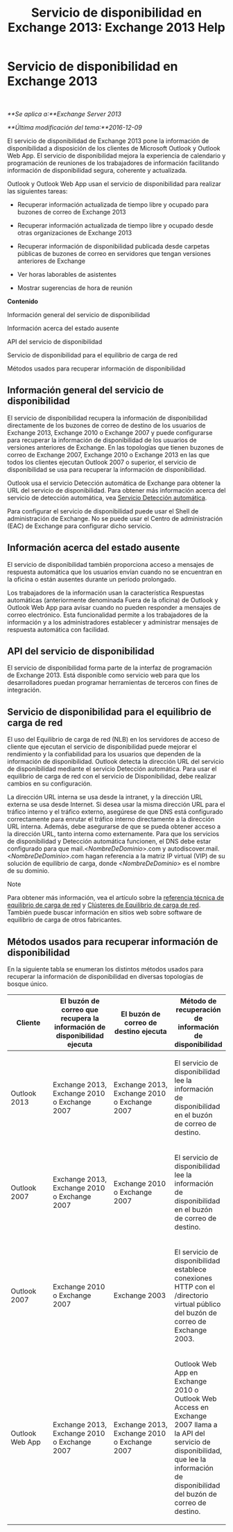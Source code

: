 ﻿---
title: 'Servicio de disponibilidad en Exchange 2013: Exchange 2013 Help'
TOCTitle: Servicio de disponibilidad en Exchange 2013
ms:assetid: 9722dea2-2bf8-437c-85c0-3ab65b8a07b9
ms:mtpsurl: https://technet.microsoft.com/es-es/library/Bb232134(v=EXCHG.150)
ms:contentKeyID: 52062050
ms.date: 04/23/2018
mtps_version: v=EXCHG.150
ms.translationtype: HT
---

# Servicio de disponibilidad en Exchange 2013

 

_**Se aplica a:**Exchange Server 2013_

_**Última modificación del tema:**2016-12-09_

El servicio de disponibilidad de Exchange 2013 pone la información de disponibilidad a disposición de los clientes de Microsoft Outlook y Outlook Web App. El servicio de disponibilidad mejora la experiencia de calendario y programación de reuniones de los trabajadores de información facilitando información de disponibilidad segura, coherente y actualizada.

Outlook y Outlook Web App usan el servicio de disponibilidad para realizar las siguientes tareas:

  - Recuperar información actualizada de tiempo libre y ocupado para buzones de correo de Exchange 2013

  - Recuperar información actualizada de tiempo libre y ocupado desde otras organizaciones de Exchange 2013

  - Recuperar información de disponibilidad publicada desde carpetas públicas de buzones de correo en servidores que tengan versiones anteriores de Exchange

  - Ver horas laborables de asistentes

  - Mostrar sugerencias de hora de reunión

**Contenido**

Información general del servicio de disponibilidad

Información acerca del estado ausente

API del servicio de disponibilidad

Servicio de disponibilidad para el equilibrio de carga de red

Métodos usados para recuperar información de disponibilidad

## Información general del servicio de disponibilidad

El servicio de disponibilidad recupera la información de disponibilidad directamente de los buzones de correo de destino de los usuarios de Exchange 2013, Exchange 2010 o Exchange 2007 y puede configurarse para recuperar la información de disponibilidad de los usuarios de versiones anteriores de Exchange. En las topologías que tienen buzones de correo de Exchange 2007, Exchange 2010 o Exchange 2013 en las que todos los clientes ejecutan Outlook 2007 o superior, el servicio de disponibilidad se usa para recuperar la información de disponibilidad.

Outlook usa el servicio Detección automática de Exchange para obtener la URL del servicio de disponibilidad. Para obtener más información acerca del servicio de detección automática, vea [Servicio Detección automática](autodiscover-service-for-exchange-2013.md).

Para configurar el servicio de disponibilidad puede usar el Shell de administración de Exchange. No se puede usar el Centro de administración (EAC) de Exchange para configurar dicho servicio.

## Información acerca del estado ausente

El servicio de disponibilidad también proporciona acceso a mensajes de respuesta automática que los usuarios envían cuando no se encuentran en la oficina o están ausentes durante un período prolongado.

Los trabajadores de la información usan la característica Respuestas automáticas (anteriormente denominada Fuera de la oficina) de Outlook y Outlook Web App para avisar cuando no pueden responder a mensajes de correo electrónico. Esta funcionalidad permite a los trabajadores de la información y a los administradores establecer y administrar mensajes de respuesta automática con facilidad.

## API del servicio de disponibilidad

El servicio de disponibilidad forma parte de la interfaz de programación de Exchange 2013. Está disponible como servicio web para que los desarrolladores puedan programar herramientas de terceros con fines de integración.

## Servicio de disponibilidad para el equilibrio de carga de red

El uso del Equilibrio de carga de red (NLB) en los servidores de acceso de cliente que ejecutan el servicio de disponibilidad puede mejorar el rendimiento y la confiabilidad para los usuarios que dependen de la información de disponibilidad. Outlook detecta la dirección URL del servicio de disponibilidad mediante el servicio Detección automática. Para usar el equilibrio de carga de red con el servicio de Disponibilidad, debe realizar cambios en su configuración.

La dirección URL interna se usa desde la intranet, y la dirección URL externa se usa desde Internet. Si desea usar la misma dirección URL para el tráfico interno y el tráfico externo, asegúrese de que DNS está configurado correctamente para enrutar el tráfico interno directamente a la dirección URL interna. Además, debe asegurarse de que se pueda obtener acceso a la dirección URL, tanto interna como externamente. Para que los servicios de disponibilidad y Detección automática funcionen, el DNS debe estar configurado para que mail.\<*NombreDeDominio*\>.com y autodiscover.mail.\<*NombreDeDominio*\>.com hagan referencia a la matriz IP virtual (VIP) de su solución de equilibrio de carga, donde \<*NombreDeDominio*\> es el nombre de su dominio.


> [!NOTE]
> Para obtener más información, vea el artículo sobre la <A href="https://go.microsoft.com/fwlink/p/?linkid=45959">referencia técnica de equilibrio de carga de red</A> y <A href="https://go.microsoft.com/fwlink/p/?linkid=49315">Clústeres de Equilibrio de carga de red</A>. También puede buscar información en sitios web sobre software de equilibrio de carga de otros fabricantes.



## Métodos usados para recuperar información de disponibilidad

En la siguiente tabla se enumeran los distintos métodos usados para recuperar la información de disponibilidad en diversas topologías de bosque único.


<table>
<colgroup>
<col style="width: 25%" />
<col style="width: 25%" />
<col style="width: 25%" />
<col style="width: 25%" />
</colgroup>
<thead>
<tr class="header">
<th>Cliente</th>
<th>El buzón de correo que recupera la información de disponibilidad ejecuta</th>
<th>El buzón de correo de destino ejecuta</th>
<th>Método de recuperación de información de disponibilidad</th>
</tr>
</thead>
<tbody>
<tr class="odd">
<td><p>Outlook 2013</p></td>
<td><p>Exchange 2013, Exchange 2010 o Exchange 2007</p></td>
<td><p>Exchange 2013, Exchange 2010 o Exchange 2007</p></td>
<td><p>El servicio de disponibilidad lee la información de disponibilidad en el buzón de correo de destino.</p></td>
</tr>
<tr class="even">
<td><p>Outlook 2007</p></td>
<td><p>Exchange 2013, Exchange 2010 o Exchange 2007</p></td>
<td><p>Exchange 2010 o Exchange 2007</p></td>
<td><p>El servicio de disponibilidad lee la información de disponibilidad en el buzón de correo de destino.</p></td>
</tr>
<tr class="odd">
<td><p>Outlook 2007</p></td>
<td><p>Exchange 2010 o Exchange 2007</p></td>
<td><p>Exchange 2003</p></td>
<td><p>El servicio de disponibilidad establece conexiones HTTP con el /directorio virtual público del buzón de correo de Exchange 2003.</p></td>
</tr>
<tr class="even">
<td><p>Outlook Web App</p></td>
<td><p>Exchange 2013, Exchange 2010 o Exchange 2007</p></td>
<td><p>Exchange 2013, Exchange 2010 o Exchange 2007</p></td>
<td><p>Outlook Web App en Exchange 2010 o Outlook Web Access en Exchange 2007 llama a la API del servicio de disponibilidad, que lee la información de disponibilidad del buzón de correo de destino.</p></td>
</tr>
</tbody>
</table>

